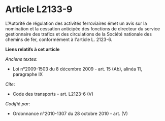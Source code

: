 # Article L2133-9

L'Autorité de régulation des activités ferroviaires émet un avis sur la nomination et la cessation anticipée des fonctions de
directeur du service gestionnaire des trafics et des circulations de la Société nationale des chemins de fer, conformément à
l'article L. 2123-6.

**Liens relatifs à cet article**

_Anciens textes_:

  - Loi n°2009-1503 du 8 décembre 2009 - art. 15 (Ab), alinéa 11, paragraphe IX

_Cite_:

  - Code des transports - art. L2123-6 (V)

_Codifié par_:

  - Ordonnance n°2010-1307 du 28 octobre 2010 - art. (V)
